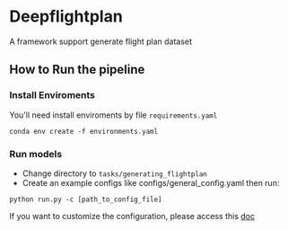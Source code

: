 # Deepflightplan
A framework support generate flight plan dataset

## How to Run the pipeline

### Install Enviroments
You'll need install enviroments by file `requirements.yaml`
```
conda env create -f environments.yaml
```
### Run models
- Change directory to `tasks/generating_flightplan`
- Create an example configs like configs/general_config.yaml then run:
```
python run.py -c [path_to_config_file]
```

If you want to customize the configuration, please access this [doc](docs/config.md)